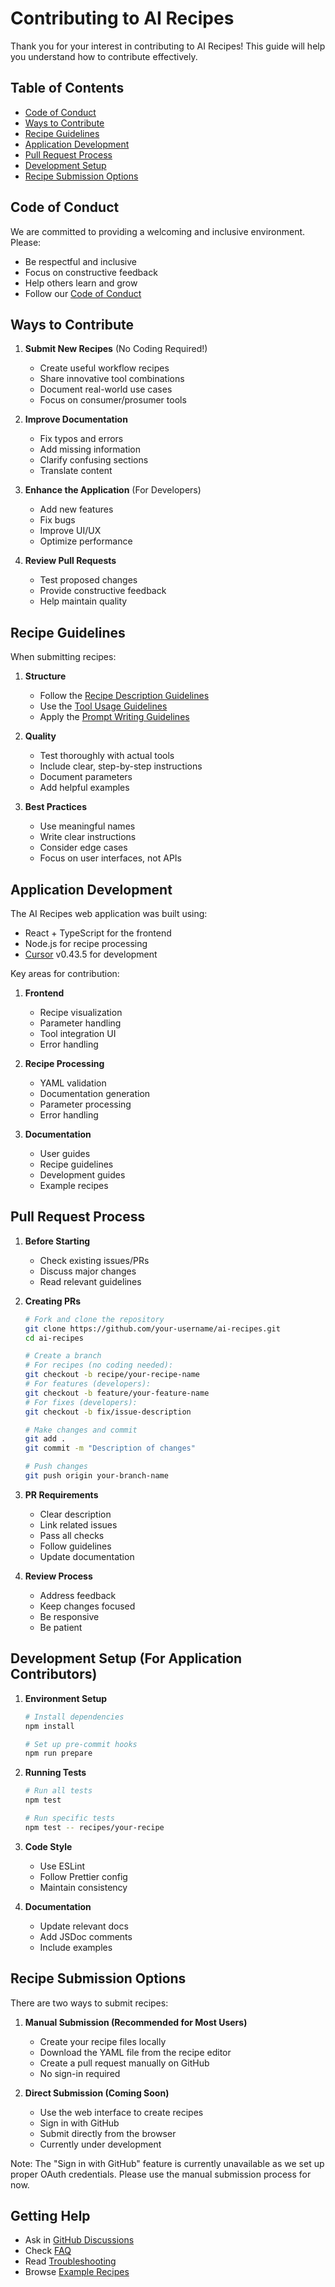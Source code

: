 # Contributing to AI Recipes

Thank you for your interest in contributing to AI Recipes! This guide will help you understand how to contribute effectively.

## Table of Contents

- [Code of Conduct](#code-of-conduct)
- [Ways to Contribute](#ways-to-contribute)
- [Recipe Guidelines](#recipe-guidelines)
- [Application Development](#application-development)
- [Pull Request Process](#pull-request-process)
- [Development Setup](#development-setup)
- [Recipe Submission Options](#recipe-submission-options)

## Code of Conduct

We are committed to providing a welcoming and inclusive environment. Please:

- Be respectful and inclusive
- Focus on constructive feedback
- Help others learn and grow
- Follow our [Code of Conduct](CODE_OF_CONDUCT.md)

## Ways to Contribute

1. **Submit New Recipes** (No Coding Required!)
   - Create useful workflow recipes
   - Share innovative tool combinations
   - Document real-world use cases
   - Focus on consumer/prosumer tools

2. **Improve Documentation**
   - Fix typos and errors
   - Add missing information
   - Clarify confusing sections
   - Translate content

3. **Enhance the Application** (For Developers)
   - Add new features
   - Fix bugs
   - Improve UI/UX
   - Optimize performance

4. **Review Pull Requests**
   - Test proposed changes
   - Provide constructive feedback
   - Help maintain quality

## Recipe Guidelines

When submitting recipes:

1. **Structure**
   - Follow the [Recipe Description Guidelines](recipe-description.md)
   - Use the [Tool Usage Guidelines](tool-usage.md)
   - Apply the [Prompt Writing Guidelines](prompt-writing.md)

2. **Quality**
   - Test thoroughly with actual tools
   - Include clear, step-by-step instructions
   - Document parameters
   - Add helpful examples

3. **Best Practices**
   - Use meaningful names
   - Write clear instructions
   - Consider edge cases
   - Focus on user interfaces, not APIs

## Application Development

The AI Recipes web application was built using:

- React + TypeScript for the frontend
- Node.js for recipe processing
- [Cursor](https://cursor.sh) v0.43.5 for development

Key areas for contribution:

1. **Frontend**
   - Recipe visualization
   - Parameter handling
   - Tool integration UI
   - Error handling

2. **Recipe Processing**
   - YAML validation
   - Documentation generation
   - Parameter processing
   - Error handling

3. **Documentation**
   - User guides
   - Recipe guidelines
   - Development guides
   - Example recipes

## Pull Request Process

1. **Before Starting**
   - Check existing issues/PRs
   - Discuss major changes
   - Read relevant guidelines

2. **Creating PRs**

   ```bash
   # Fork and clone the repository
   git clone https://github.com/your-username/ai-recipes.git
   cd ai-recipes

   # Create a branch
   # For recipes (no coding needed):
   git checkout -b recipe/your-recipe-name
   # For features (developers):
   git checkout -b feature/your-feature-name
   # For fixes (developers):
   git checkout -b fix/issue-description

   # Make changes and commit
   git add .
   git commit -m "Description of changes"

   # Push changes
   git push origin your-branch-name
   ```

3. **PR Requirements**
   - Clear description
   - Link related issues
   - Pass all checks
   - Follow guidelines
   - Update documentation

4. **Review Process**
   - Address feedback
   - Keep changes focused
   - Be responsive
   - Be patient

## Development Setup (For Application Contributors)

1. **Environment Setup**

   ```bash
   # Install dependencies
   npm install

   # Set up pre-commit hooks
   npm run prepare
   ```

2. **Running Tests**

   ```bash
   # Run all tests
   npm test

   # Run specific tests
   npm test -- recipes/your-recipe
   ```

3. **Code Style**
   - Use ESLint
   - Follow Prettier config
   - Maintain consistency

4. **Documentation**
   - Update relevant docs
   - Add JSDoc comments
   - Include examples

## Recipe Submission Options

There are two ways to submit recipes:

1. **Manual Submission (Recommended for Most Users)**
   - Create your recipe files locally
   - Download the YAML file from the recipe editor
   - Create a pull request manually on GitHub
   - No sign-in required

2. **Direct Submission (Coming Soon)**
   - Use the web interface to create recipes
   - Sign in with GitHub
   - Submit directly from the browser
   - Currently under development

Note: The "Sign in with GitHub" feature is currently unavailable as we set up proper OAuth credentials. Please use the manual submission process for now.

## Getting Help

- Ask in [GitHub Discussions](https://github.com/yaniv-golan/ai-recipes/discussions)
- Check [FAQ](faq.md)
- Read [Troubleshooting](troubleshooting.md)
- Browse [Example Recipes](examples.md)
